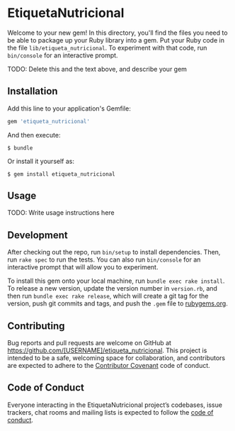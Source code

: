 # EtiquetaNutricional

Welcome to your new gem! In this directory, you'll find the files you need to be able to package up your Ruby library into a gem. Put your Ruby code in the file `lib/etiqueta_nutricional`. To experiment with that code, run `bin/console` for an interactive prompt.

TODO: Delete this and the text above, and describe your gem

## Installation

Add this line to your application's Gemfile:

```ruby
gem 'etiqueta_nutricional'
```

And then execute:

    $ bundle

Or install it yourself as:

    $ gem install etiqueta_nutricional

## Usage

TODO: Write usage instructions here

## Development

After checking out the repo, run `bin/setup` to install dependencies. Then, run `rake spec` to run the tests. You can also run `bin/console` for an interactive prompt that will allow you to experiment.

To install this gem onto your local machine, run `bundle exec rake install`. To release a new version, update the version number in `version.rb`, and then run `bundle exec rake release`, which will create a git tag for the version, push git commits and tags, and push the `.gem` file to [rubygems.org](https://rubygems.org).

## Contributing

Bug reports and pull requests are welcome on GitHub at https://github.com/[USERNAME]/etiqueta_nutricional. This project is intended to be a safe, welcoming space for collaboration, and contributors are expected to adhere to the [Contributor Covenant](http://contributor-covenant.org) code of conduct.

## Code of Conduct

Everyone interacting in the EtiquetaNutricional project’s codebases, issue trackers, chat rooms and mailing lists is expected to follow the [code of conduct](https://github.com/[USERNAME]/etiqueta_nutricional/blob/master/CODE_OF_CONDUCT.md).

